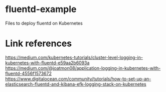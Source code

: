 # fluentd-example
Files to deploy fluentd on Kubernetes

# Link references
https://medium.com/kubernetes-tutorials/cluster-level-logging-in-kubernetes-with-fluentd-e59aa2b6093a
https://medium.com/@joatmon08/application-logging-in-kubernetes-with-fluentd-4556f1573672
https://www.digitalocean.com/community/tutorials/how-to-set-up-an-elasticsearch-fluentd-and-kibana-efk-logging-stack-on-kubernetes
